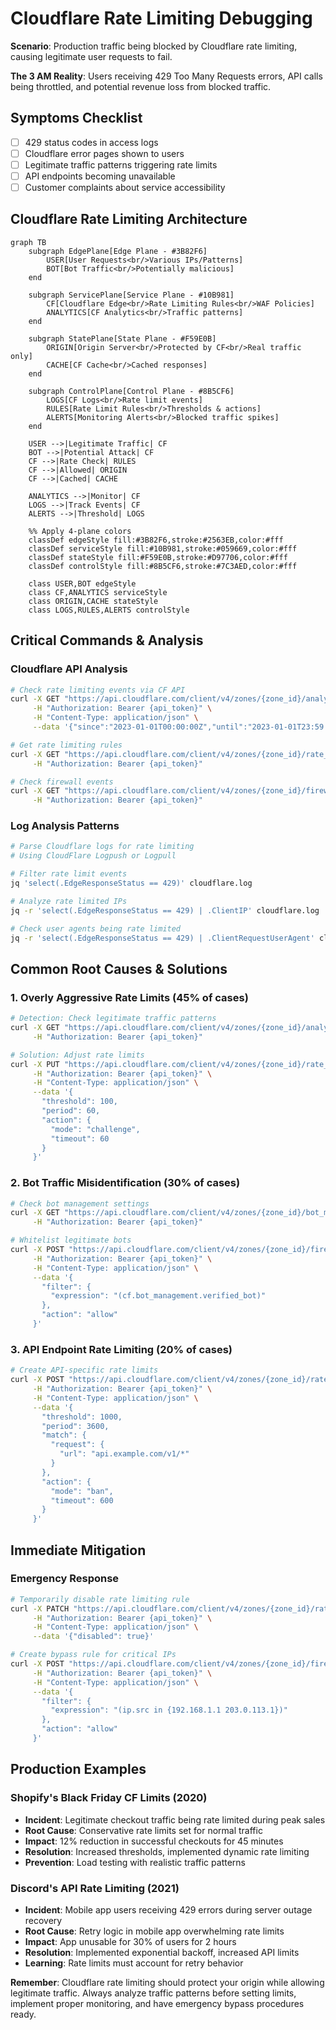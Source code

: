 # Cloudflare Rate Limiting Debugging

**Scenario**: Production traffic being blocked by Cloudflare rate limiting, causing legitimate user requests to fail.

**The 3 AM Reality**: Users receiving 429 Too Many Requests errors, API calls being throttled, and potential revenue loss from blocked traffic.

## Symptoms Checklist

- [ ] 429 status codes in access logs
- [ ] Cloudflare error pages shown to users
- [ ] Legitimate traffic patterns triggering rate limits
- [ ] API endpoints becoming unavailable
- [ ] Customer complaints about service accessibility

## Cloudflare Rate Limiting Architecture

```mermaid
graph TB
    subgraph EdgePlane[Edge Plane - #3B82F6]
        USER[User Requests<br/>Various IPs/Patterns]
        BOT[Bot Traffic<br/>Potentially malicious]
    end

    subgraph ServicePlane[Service Plane - #10B981]
        CF[Cloudflare Edge<br/>Rate Limiting Rules<br/>WAF Policies]
        ANALYTICS[CF Analytics<br/>Traffic patterns]
    end

    subgraph StatePlane[State Plane - #F59E0B]
        ORIGIN[Origin Server<br/>Protected by CF<br/>Real traffic only]
        CACHE[CF Cache<br/>Cached responses]
    end

    subgraph ControlPlane[Control Plane - #8B5CF6]
        LOGS[CF Logs<br/>Rate limit events]
        RULES[Rate Limit Rules<br/>Thresholds & actions]
        ALERTS[Monitoring Alerts<br/>Blocked traffic spikes]
    end

    USER -->|Legitimate Traffic| CF
    BOT -->|Potential Attack| CF
    CF -->|Rate Check| RULES
    CF -->|Allowed| ORIGIN
    CF -->|Cached| CACHE

    ANALYTICS -->|Monitor| CF
    LOGS -->|Track Events| CF
    ALERTS -->|Threshold| LOGS

    %% Apply 4-plane colors
    classDef edgeStyle fill:#3B82F6,stroke:#2563EB,color:#fff
    classDef serviceStyle fill:#10B981,stroke:#059669,color:#fff
    classDef stateStyle fill:#F59E0B,stroke:#D97706,color:#fff
    classDef controlStyle fill:#8B5CF6,stroke:#7C3AED,color:#fff

    class USER,BOT edgeStyle
    class CF,ANALYTICS serviceStyle
    class ORIGIN,CACHE stateStyle
    class LOGS,RULES,ALERTS controlStyle
```

## Critical Commands & Analysis

### Cloudflare API Analysis
```bash
# Check rate limiting events via CF API
curl -X GET "https://api.cloudflare.com/client/v4/zones/{zone_id}/analytics/dashboard" \
     -H "Authorization: Bearer {api_token}" \
     -H "Content-Type: application/json" \
     --data '{"since":"2023-01-01T00:00:00Z","until":"2023-01-01T23:59:59Z"}'

# Get rate limiting rules
curl -X GET "https://api.cloudflare.com/client/v4/zones/{zone_id}/rate_limits" \
     -H "Authorization: Bearer {api_token}"

# Check firewall events
curl -X GET "https://api.cloudflare.com/client/v4/zones/{zone_id}/firewall/events" \
     -H "Authorization: Bearer {api_token}"
```

### Log Analysis Patterns
```bash
# Parse Cloudflare logs for rate limiting
# Using CloudFlare Logpush or Logpull

# Filter rate limit events
jq 'select(.EdgeResponseStatus == 429)' cloudflare.log

# Analyze rate limited IPs
jq -r 'select(.EdgeResponseStatus == 429) | .ClientIP' cloudflare.log | sort | uniq -c | sort -nr

# Check user agents being rate limited
jq -r 'select(.EdgeResponseStatus == 429) | .ClientRequestUserAgent' cloudflare.log | sort | uniq -c
```

## Common Root Causes & Solutions

### 1. Overly Aggressive Rate Limits (45% of cases)
```bash
# Detection: Check legitimate traffic patterns
curl -X GET "https://api.cloudflare.com/client/v4/zones/{zone_id}/analytics/dashboard" \
     -H "Authorization: Bearer {api_token}"

# Solution: Adjust rate limits
curl -X PUT "https://api.cloudflare.com/client/v4/zones/{zone_id}/rate_limits/{rule_id}" \
     -H "Authorization: Bearer {api_token}" \
     -H "Content-Type: application/json" \
     --data '{
       "threshold": 100,
       "period": 60,
       "action": {
         "mode": "challenge",
         "timeout": 60
       }
     }'
```

### 2. Bot Traffic Misidentification (30% of cases)
```bash
# Check bot management settings
curl -X GET "https://api.cloudflare.com/client/v4/zones/{zone_id}/bot_management" \
     -H "Authorization: Bearer {api_token}"

# Whitelist legitimate bots
curl -X POST "https://api.cloudflare.com/client/v4/zones/{zone_id}/firewall/rules" \
     -H "Authorization: Bearer {api_token}" \
     -H "Content-Type: application/json" \
     --data '{
       "filter": {
         "expression": "(cf.bot_management.verified_bot)"
       },
       "action": "allow"
     }'
```

### 3. API Endpoint Rate Limiting (20% of cases)
```bash
# Create API-specific rate limits
curl -X POST "https://api.cloudflare.com/client/v4/zones/{zone_id}/rate_limits" \
     -H "Authorization: Bearer {api_token}" \
     -H "Content-Type: application/json" \
     --data '{
       "threshold": 1000,
       "period": 3600,
       "match": {
         "request": {
           "url": "api.example.com/v1/*"
         }
       },
       "action": {
         "mode": "ban",
         "timeout": 600
       }
     }'
```

## Immediate Mitigation

### Emergency Response
```bash
# Temporarily disable rate limiting rule
curl -X PATCH "https://api.cloudflare.com/client/v4/zones/{zone_id}/rate_limits/{rule_id}" \
     -H "Authorization: Bearer {api_token}" \
     -H "Content-Type: application/json" \
     --data '{"disabled": true}'

# Create bypass rule for critical IPs
curl -X POST "https://api.cloudflare.com/client/v4/zones/{zone_id}/firewall/rules" \
     -H "Authorization: Bearer {api_token}" \
     -H "Content-Type: application/json" \
     --data '{
       "filter": {
         "expression": "(ip.src in {192.168.1.1 203.0.113.1})"
       },
       "action": "allow"
     }'
```

## Production Examples

### Shopify's Black Friday CF Limits (2020)
- **Incident**: Legitimate checkout traffic being rate limited during peak sales
- **Root Cause**: Conservative rate limits set for normal traffic
- **Impact**: 12% reduction in successful checkouts for 45 minutes
- **Resolution**: Increased thresholds, implemented dynamic rate limiting
- **Prevention**: Load testing with realistic traffic patterns

### Discord's API Rate Limiting (2021)
- **Incident**: Mobile app users receiving 429 errors during server outage recovery
- **Root Cause**: Retry logic in mobile app overwhelming rate limits
- **Impact**: App unusable for 30% of users for 2 hours
- **Resolution**: Implemented exponential backoff, increased API limits
- **Learning**: Rate limits must account for retry behavior

**Remember**: Cloudflare rate limiting should protect your origin while allowing legitimate traffic. Always analyze traffic patterns before setting limits, implement proper monitoring, and have emergency bypass procedures ready.